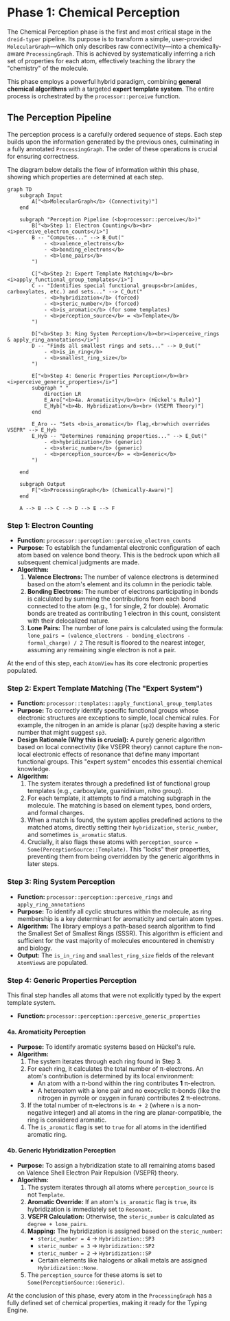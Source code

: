 # Phase 1: Chemical Perception

The Chemical Perception phase is the first and most critical stage in the `dreid-typer` pipeline. Its purpose is to transform a simple, user-provided `MolecularGraph`—which only describes raw connectivity—into a chemically-aware `ProcessingGraph`. This is achieved by systematically inferring a rich set of properties for each atom, effectively teaching the library the "chemistry" of the molecule.

This phase employs a powerful hybrid paradigm, combining **general chemical algorithms** with a targeted **expert template system**. The entire process is orchestrated by the `processor::perceive` function.

## The Perception Pipeline

The perception process is a carefully ordered sequence of steps. Each step builds upon the information generated by the previous ones, culminating in a fully annotated `ProcessingGraph`. The order of these operations is crucial for ensuring correctness.

The diagram below details the flow of information within this phase, showing which properties are determined at each step.

```mermaid
graph TD
    subgraph Input
        A["<b>MolecularGraph</b> (Connectivity)"]
    end

    subgraph "Perception Pipeline (<b>processor::perceive</b>)"
        B["<b>Step 1: Electron Counting</b><br><i>perceive_electron_counts</i>"]
        B -- "Computes..." --> B_Out("
            - <b>valence_electrons</b>
            - <b>bonding_electrons</b>
            - <b>lone_pairs</b>
        ")

        C["<b>Step 2: Expert Template Matching</b><br><i>apply_functional_group_templates</i>"]
        C -- "Identifies special functional groups<br>(amides, carboxylates, etc.) and sets..." --> C_Out("
            - <b>hybridization</b> (forced)
            - <b>steric_number</b> (forced)
            - <b>is_aromatic</b> (for some templates)
            - <b>perception_source</b> = <b>Template</b>
        ")

        D["<b>Step 3: Ring System Perception</b><br><i>perceive_rings & apply_ring_annotations</i>"]
        D -- "Finds all smallest rings and sets..." --> D_Out("
            - <b>is_in_ring</b>
            - <b>smallest_ring_size</b>
        ")

        E["<b>Step 4: Generic Properties Perception</b><br><i>perceive_generic_properties</i>"]
        subgraph " "
            direction LR
            E_Aro["<b>4a. Aromaticity</b><br> (Hückel's Rule)"]
            E_Hyb["<b>4b. Hybridization</b><br> (VSEPR Theory)"]
        end

        E_Aro -- "Sets <b>is_aromatic</b> flag,<br>which overrides VSEPR" --> E_Hyb
        E_Hyb -- "Determines remaining properties..." --> E_Out("
            - <b>hybridization</b> (generic)
            - <b>steric_number</b> (generic)
            - <b>perception_source</b> = <b>Generic</b>
        ")

    end

    subgraph Output
        F["<b>ProcessingGraph</b> (Chemically-Aware)"]
    end

    A --> B --> C --> D --> E --> F
```

### Step 1: Electron Counting

- **Function:** `processor::perception::perceive_electron_counts`
- **Purpose:** To establish the fundamental electronic configuration of each atom based on valence bond theory. This is the bedrock upon which all subsequent chemical judgments are made.
- **Algorithm:**
  1. **Valence Electrons:** The number of valence electrons is determined based on the atom's element and its column in the periodic table.
  2. **Bonding Electrons:** The number of electrons participating in bonds is calculated by summing the contributions from each bond connected to the atom (e.g., 1 for single, 2 for double). Aromatic bonds are treated as contributing 1 electron in this count, consistent with their delocalized nature.
  3. **Lone Pairs:** The number of lone pairs is calculated using the formula:
     `lone_pairs = (valence_electrons - bonding_electrons - formal_charge) / 2`
     The result is floored to the nearest integer, assuming any remaining single electron is not a pair.

At the end of this step, each `AtomView` has its core electronic properties populated.

### Step 2: Expert Template Matching (The "Expert System")

- **Function:** `processor::templates::apply_functional_group_templates`
- **Purpose:** To correctly identify specific functional groups whose electronic structures are exceptions to simple, local chemical rules. For example, the nitrogen in an amide is planar (`sp2`) despite having a steric number that might suggest `sp3`.
- **Design Rationale (Why this is crucial):** A purely generic algorithm based on local connectivity (like VSEPR theory) cannot capture the non-local electronic effects of resonance that define many important functional groups. This "expert system" encodes this essential chemical knowledge.
- **Algorithm:**
  1. The system iterates through a predefined list of functional group templates (e.g., carboxylate, guanidinium, nitro group).
  2. For each template, it attempts to find a matching subgraph in the molecule. The matching is based on element types, bond orders, and formal charges.
  3. When a match is found, the system applies predefined actions to the matched atoms, directly setting their `hybridization`, `steric_number`, and sometimes `is_aromatic` status.
  4. Crucially, it also flags these atoms with `perception_source = Some(PerceptionSource::Template)`. This "locks" their properties, preventing them from being overridden by the generic algorithms in later steps.

### Step 3: Ring System Perception

- **Function:** `processor::perception::perceive_rings` and `apply_ring_annotations`
- **Purpose:** To identify all cyclic structures within the molecule, as ring membership is a key determinant for aromaticity and certain atom types.
- **Algorithm:**
  The library employs a path-based search algorithm to find the Smallest Set of Smallest Rings (SSSR). This algorithm is efficient and sufficient for the vast majority of molecules encountered in chemistry and biology.
- **Output:** The `is_in_ring` and `smallest_ring_size` fields of the relevant `AtomView`s are populated.

### Step 4: Generic Properties Perception

This final step handles all atoms that were not explicitly typed by the expert template system.

- **Function:** `processor::perception::perceive_generic_properties`

#### 4a. Aromaticity Perception

- **Purpose:** To identify aromatic systems based on Hückel's rule.
- **Algorithm:**
  1. The system iterates through each ring found in Step 3.
  2. For each ring, it calculates the total number of π-electrons. An atom's contribution is determined by its local environment:
     - An atom with a π-bond within the ring contributes **1** π-electron.
     - A heteroatom with a lone pair and no exocyclic π-bonds (like the nitrogen in pyrrole or oxygen in furan) contributes **2** π-electrons.
  3. If the total number of π-electrons is `4n + 2` (where `n` is a non-negative integer) and all atoms in the ring are planar-compatible, the ring is considered aromatic.
  4. The `is_aromatic` flag is set to `true` for all atoms in the identified aromatic ring.

#### 4b. Generic Hybridization Perception

- **Purpose:** To assign a hybridization state to all remaining atoms based on Valence Shell Electron Pair Repulsion (VSEPR) theory.
- **Algorithm:**
  1. The system iterates through all atoms where `perception_source` is not `Template`.
  2. **Aromatic Override:** If an atom's `is_aromatic` flag is `true`, its hybridization is immediately set to `Resonant`.
  3. **VSEPR Calculation:** Otherwise, the `steric_number` is calculated as `degree + lone_pairs`.
  4. **Mapping:** The hybridization is assigned based on the `steric_number`:
     - `steric_number = 4` -> `Hybridization::SP3`
     - `steric_number = 3` -> `Hybridization::SP2`
     - `steric_number = 2` -> `Hybridization::SP`
     - Certain elements like halogens or alkali metals are assigned `Hybridization::None`.
  5. The `perception_source` for these atoms is set to `Some(PerceptionSource::Generic)`.

At the conclusion of this phase, every atom in the `ProcessingGraph` has a fully defined set of chemical properties, making it ready for the Typing Engine.
